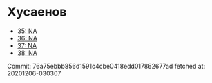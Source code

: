 # Хусаенов
- [35: NA](35.md)
- [36: NA](36.md)
- [37: NA](37.md)
- [38: NA](38.md)

Commit: 76a75ebbb856d1591c4cbe0418edd017862677ad
 fetched at: 20201206-030307
